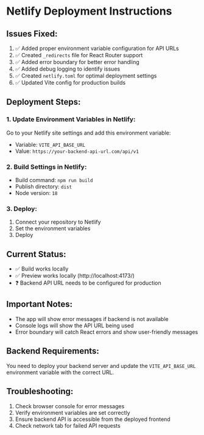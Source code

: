 # Netlify Deployment Instructions

## Issues Fixed:

1. ✅ Added proper environment variable configuration for API URLs
2. ✅ Created `_redirects` file for React Router support
3. ✅ Added error boundary for better error handling
4. ✅ Added debug logging to identify issues
5. ✅ Created `netlify.toml` for optimal deployment settings
6. ✅ Updated Vite config for production builds

## Deployment Steps:

### 1. Update Environment Variables in Netlify:

Go to your Netlify site settings and add this environment variable:

- Variable: `VITE_API_BASE_URL`
- Value: `https://your-backend-api-url.com/api/v1`

### 2. Build Settings in Netlify:

- Build command: `npm run build`
- Publish directory: `dist`
- Node version: `18`

### 3. Deploy:

1. Connect your repository to Netlify
2. Set the environment variables
3. Deploy

## Current Status:

- ✅ Build works locally
- ✅ Preview works locally (http://localhost:4173/)
- ❓ Backend API URL needs to be configured for production

## Important Notes:

- The app will show error messages if backend is not available
- Console logs will show the API URL being used
- Error boundary will catch React errors and show user-friendly messages

## Backend Requirements:

You need to deploy your backend server and update the `VITE_API_BASE_URL` environment variable with the correct URL.

## Troubleshooting:

1. Check browser console for error messages
2. Verify environment variables are set correctly
3. Ensure backend API is accessible from the deployed frontend
4. Check network tab for failed API requests
